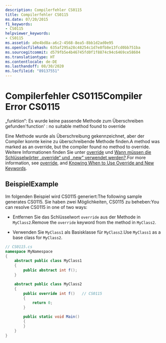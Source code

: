 ```yaml
---
description: Compilerfehler CS0115
title: Compilerfehler CS0115
ms.date: 07/20/2015
f1_keywords:
- CS0115
helpviewer_keywords:
- CS0115
ms.assetid: a0e4bd8a-a6c2-4568-8ea5-8bb1d2ad0e95
ms.openlocfilehash: 635af295a28c48254c1d7e8fb8e13fcd0bb751ba
ms.sourcegitcommit: d579fb5e4b46745fd0f1f8874c94c6469ce58604
ms.translationtype: HT
ms.contentlocale: de-DE
ms.lasthandoff: 08/30/2020
ms.locfileid: "89137551"
---
```

# <a name="compiler-error-cs0115"></a><span data-ttu-id="eb57d-103">Compilerfehler CS0115</span><span class="sxs-lookup"><span data-stu-id="eb57d-103">Compiler Error CS0115</span></span>

<span data-ttu-id="eb57d-104">„funktion“: Es wurde keine passende Methode zum Überschreiben gefunden</span><span class="sxs-lookup"><span data-stu-id="eb57d-104">'function' : no suitable method found to override</span></span>

 <span data-ttu-id="eb57d-105">Eine Methode wurde als Überschreibung gekennzeichnet, aber der Compiler konnte keine zu überschreibende Methode finden.</span><span class="sxs-lookup"><span data-stu-id="eb57d-105">A method was marked as an override, but the compiler found no method to override.</span></span> <span data-ttu-id="eb57d-106">Weitere Informationen finden Sie unter [override](../keywords/override.md) und [Wann müssen die Schlüsselwörter „override“ und „new“ verwendet werden?](../../programming-guide/classes-and-structs/knowing-when-to-use-override-and-new-keywords.md).</span><span class="sxs-lookup"><span data-stu-id="eb57d-106">For more information, see [override](../keywords/override.md), and [Knowing When to Use Override and New Keywords](../../programming-guide/classes-and-structs/knowing-when-to-use-override-and-new-keywords.md).</span></span>

## <a name="example"></a><span data-ttu-id="eb57d-107">Beispiel</span><span class="sxs-lookup"><span data-stu-id="eb57d-107">Example</span></span>

 <span data-ttu-id="eb57d-108">Im folgenden Beispiel wird CS0115 generiert:</span><span class="sxs-lookup"><span data-stu-id="eb57d-108">The following sample generates CS0115.</span></span> <span data-ttu-id="eb57d-109">Sie haben zwei Möglichkeiten, CS0115 zu beheben:</span><span class="sxs-lookup"><span data-stu-id="eb57d-109">You can resolve CS0115 in one of two ways:</span></span>

- <span data-ttu-id="eb57d-110">Entfernen Sie das Schlüsselwort `override` aus der Methode in `MyClass2`.</span><span class="sxs-lookup"><span data-stu-id="eb57d-110">Remove the `override` keyword from the method in `MyClass2`.</span></span>

- <span data-ttu-id="eb57d-111">Verwenden Sie `MyClass1` als Basisklasse für `MyClass2`.</span><span class="sxs-lookup"><span data-stu-id="eb57d-111">Use `MyClass1` as a base class for `MyClass2`.</span></span>

```csharp
// CS0115.cs
namespace MyNamespace
{
    abstract public class MyClass1
    {
        public abstract int f();
    }

    abstract public class MyClass2
    {
        public override int f()   // CS0115
        {
            return 0;
        }

        public static void Main()
        {
        }
    }
}
```
